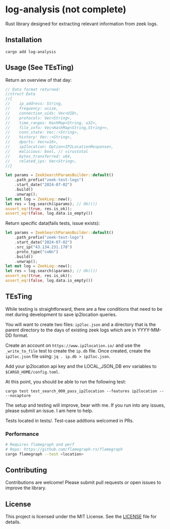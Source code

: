 # log-analysis (not complete)

Rust library designed for extracting relevant information from zeek logs.

## Installation

`cargo add log-analysis`

## Usage (See TEsTing)

Return an overview of that day:
```rust
// Data format returned: 
//struct Data
//{
//    ip_address: String,
//    frequency: usize,
//    connection_uids: Vec<UID>,
//    protocols: Vec<String>,
//    time_ranges: HashMap<String, u32>,
//    file_info: Vec<HashMap<String,String>>,
//    conn_state: Vec::<String>,
//    history: Vec::<String>,
//    dports: Vec<u16>,
//    ip2location: Option<IP2LocationResponse>,
//    malicious: bool, // virustotal
//    bytes_transferred: u64,
//    related_ips: Vec<String>,
//}

let params = ZeekSearchParamsBuilder::default()
    .path_prefix("zeek-test-logs")
    .start_date("2024-07-02")
    .build()
    .unwrap();
let mut log = ZeekLog::new();
let res = log.search(&params); // Ok(())
assert_eq!(true, res.is_ok));
assert_eq!(false, log.data.is_empty())
```

Return specific data(fails tests, issue exists):
```rust
let params = ZeekSearchParamsBuilder::default()
    .path_prefix("zeek-test-logs")
    .start_date("2024-07-02")
    .src_ip("43.134.231.178")
    .proto_type("coNn")
    .build()
    .unwrap();
let mut log = ZeekLog::new();
let res = log.search(&params); // Ok(())
assert_eq!(true, res.is_ok));
assert_eq!(false, log.data.is_empty())
```
## TEsTing

While testing is straightforward, there are a few conditions that need to be met during development to save ip2location queries. 

You will want to create two files: `ip2loc.json` and a directory that is the parent directory to the days of existing zeek logs which are in YYYY-MM-DD format.

Create an account on `https://www.ip2location.io/` and use the `_write_to_file` test to create the `ip.db` file. Once created, create the `ip2loc.json` file using: `jq . ip.db > ip2loc.json`.

Add your ip2location api key and the LOCAL_JSON_DB env variables to `$CARGO_HOME/config.toml`.

At this point, you should be able to run the following test: 

`cargo test test_search_000_pass_ip2location --features ip2location -- --nocapture`

The setup and testing will improve, bear with me. If you run into any issues, please submit an issue. I am here to help.

Tests located in tests/. Test-case addtions welcomed in PRs.


### Performance
```bash
# Requires flamegraph and perf
# Repo: https://github.com/flamegraph-rs/flamegraph
cargo flamegraph --test <location>
```

## Contributing

Contributions are welcome! Please submit pull requests or open issues to improve the library.

## License

This project is licensed under the MIT License. See the [LICENSE](LICENSE) file for details.
